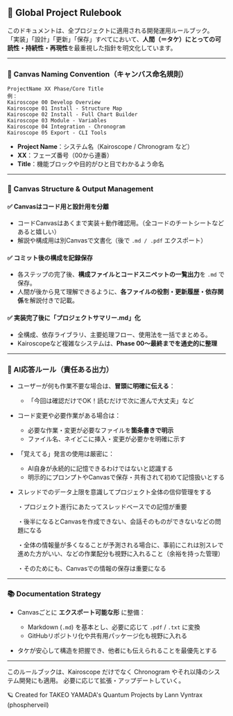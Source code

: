## 🧭 Global Project Rulebook

このドキュメントは、全プロジェクトに適用される開発運用ルールブック。 「実装」「設計」「更新」「保存」すべてにおいて、**人間（＝タケ）にとっての可読性・持続性・再現性**を最重視した指針を明文化しています。

---

### 🔖 Canvas Naming Convention（キャンバス命名規則）

```
ProjectName XX Phase/Core Title
例：
Kairoscope 00 Develop Overview
Kairoscope 01 Install - Structure Map
Kairoscope 02 Install - Full Chart Builder
Kairoscope 03 Module - Variables
Kairoscope 04 Integration - Chronogram
Kairoscope 05 Export - CLI Tools
```

- **Project Name**：システム名（Kairoscope / Chronogram など）
- **XX**：フェーズ番号（00から連番）
- **Title**：機能ブロックや目的がひと目でわかるよう命名

---

### 📁 Canvas Structure & Output Management

#### ✅ Canvasはコード用と設計用を分離

- コードCanvasはあくまで実装＋動作確認用。（全コードのチートシートなどあると嬉しい）
- 解説や構成用は別Canvasで文書化（後で `.md / .pdf` エクスポート）

#### ✅ コミット後の構成を記録保存

- 各ステップの完了後、**構成ファイルとコードスニペットの一覧出力**を `.md` で保存。
- 人間が後から見て理解できるように、**各ファイルの役割・更新履歴・依存関係**を解説付きで記載。

#### ✅ 実装完了後に「プロジェクトサマリー.md」化

- 全構成、依存ライブラリ、主要処理フロー、使用法を一括でまとめる。
- Kairoscopeなど複雑なシステムは、**Phase 00〜最終までを通史的に整理**

---

### 📌 AI応答ルール（責任ある出力）

- ユーザーが何も作業不要な場合は、**冒頭に明確に伝える**：

  - 「今回は確認だけでOK！読むだけで次に進んで大丈夫」など

- コード変更や必要作業がある場合は：

  - 必要な作業・変更が必要なファイルを**箇条書きで明示**
  - ファイル名、ネイどこに挿入・変更が必要かを明確に示す

- 「覚えてる」発言の使用は厳密に：

  - AI自身が永続的に記憶できるわけではないと認識する
  - 明示的にプロンプトやCanvasで保存・共有されて初めて記憶扱いとする

- スレッドでのデータ上限を意識してプロジェクト全体の信仰管理をする

  ・プロジェクト進行にあたってスレッドベースでの記憶が重要

  ・後半になるとCanvasを作成できない、会話そのものができないなどの問題になる

  ・全体の情報量が多くなることが予測される場合に、事前にこれは別スレで進めた方がいい、などの作業配分も視野に入れること（余裕を持った管理）

  ・そのためにも、Canvasでの情報の保存は重要になる

---

### 📚 Documentation Strategy

- Canvasごとに **エクスポート可能な形** に整備：

  - Markdown (`.md`) を基本とし、必要に応じて `.pdf` / `.txt` に変換
  - GitHubリポジトリ化や共有用パッケージ化も視野に入れる

- タケが安心して構造を把握でき、他者にも伝えられることを最優先とする

---

このルールブックは、Kairoscope だけでなく Chronogram やそれ以降のシステム開発にも適用。 必要に応じて拡張・アップデートしていく。

🪐 Created for TAKEO YAMADA's Quantum Projects by Lann Vyntrax (phospherveil)

